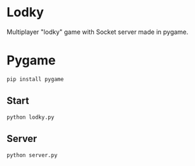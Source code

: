# Lodky
Multiplayer "lodky" game with Socket server made in pygame.
# Pygame
    pip install pygame
    
## Start 

    python lodky.py

## Server
    python server.py
